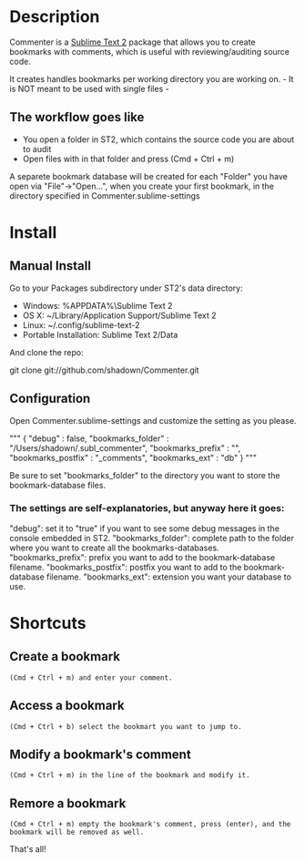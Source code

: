 # Description

Commenter is a [Sublime Text 2](http://www.sublimetext.com/) package that allows you to create bookmarks with comments, which is useful with reviewing/auditing source code.

It creates handles bookmarks per working directory you are working on. - It is NOT meant to be used with single files -

## The workflow goes like

* You open a folder in ST2, which contains the source code you are about to audit
* Open files with in that folder and press (Cmd + Ctrl + m)

A separete bookmark database will be created for each "Folder" you have open via "File"->"Open...", when you create your first bookmark, in the directory specified in Commenter.sublime-settings

# Install

## Manual Install

Go to your Packages subdirectory under ST2's data directory:

* Windows: %APPDATA%\Sublime Text 2
* OS X: ~/Library/Application Support/Sublime Text 2
* Linux: ~/.config/sublime-text-2
* Portable Installation: Sublime Text 2/Data

And clone the repo:

git clone git://github.com/shadown/Commenter.git

## Configuration

Open Commenter.sublime-settings and customize the setting as you please.

"""
{
    "debug"             : false,
    "bookmarks_folder"  : "/Users/shadown/.subl_commenter",
    "bookmarks_prefix"  : "",
    "bookmarks_postfix" : "_comments",
    "bookmarks_ext"     : "db"
}
"""

Be sure to set "bookmarks_folder" to the directory you want to store the bookmark-database files.

### The settings are self-explanatories, but anyway here it goes:

"debug": set it to "true" if you want to see some debug messages in the console embedded in ST2.
"bookmarks_folder": complete path to the folder where you want to create all the bookmarks-databases.
"bookmarks_prefix": prefix you want to add to the bookmark-database filename.
"bookmarks_postfix": postfix you want to add to the bookmark-database filename.
"bookmarks_ext": extension you want your database to use.

# Shortcuts

## Create a bookmark 
	(Cmd + Ctrl + m) and enter your comment.
## Access a bookmark 
	(Cmd + Ctrl + b) select the bookmart you want to jump to.
## Modify a bookmark's comment
	(Cmd + Ctrl + m) in the line of the bookmark and modify it.
## Remore a bookmark
	(Cmd + Ctrl + m) empty the bookmark's comment, press (enter), and the bookmark will be removed as well.

That's all!
